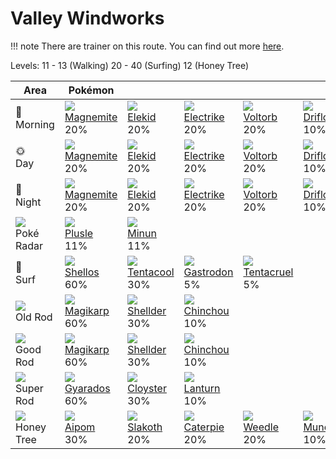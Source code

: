 # Valley Windworks

!!! note
    There are trainer on this route. You can find out more [here](../../trainer_changes/valley_windworks/).

Levels: 11 - 13 (Walking) 20 - 40 (Surfing) 12 (Honey Tree)

Area                           | Pokémon                          | &nbsp;                           | &nbsp;                           | &nbsp;                           | &nbsp;                           | &nbsp;
---                            | ---                              | ---                              | ---                              | ---                              | ---                              | ---
🌅<br>Morning                   | ![][081]<br> [Magnemite]<br> 20%| ![][239]<br> [Elekid]<br> 20%   | ![][309]<br> [Electrike]<br> 20%| ![][100]<br> [Voltorb]<br> 20%  | ![][425]<br> [Drifloon]<br> 10% | ![][417]<br> [Pachirisu]<br> 10%
🌞<br>Day                       | ![][081]<br> [Magnemite]<br> 20%| ![][239]<br> [Elekid]<br> 20%   | ![][309]<br> [Electrike]<br> 20%| ![][100]<br> [Voltorb]<br> 20%  | ![][425]<br> [Drifloon]<br> 10% | ![][417]<br> [Pachirisu]<br> 10%
🌙<br>Night                     | ![][081]<br> [Magnemite]<br> 20%| ![][239]<br> [Elekid]<br> 20%   | ![][309]<br> [Electrike]<br> 20%| ![][100]<br> [Voltorb]<br> 20%  | ![][425]<br> [Drifloon]<br> 10% | ![][417]<br> [Pachirisu]<br> 10%
![][poke-radar]<br> Poké Radar | ![][311]<br> [Plusle]<br> 11%   | ![][312]<br> [Minun]<br> 11%
🌊<br> Surf                     | ![][422]<br> [Shellos]<br> 60%  | ![][072]<br> [Tentacool]<br> 30%| ![][423]<br> [Gastrodon]<br> 5% | ![][073]<br> [Tentacruel]<br> 5%
![][old-rod]<br> Old Rod       | ![][129]<br> [Magikarp]<br> 60% | ![][090]<br> [Shellder]<br> 30% | ![][170]<br> [Chinchou]<br> 10%
![][good-rod]<br> Good Rod     | ![][129]<br> [Magikarp]<br> 60% | ![][090]<br> [Shellder]<br> 30% | ![][170]<br> [Chinchou]<br> 10%
![][super-rod]<br> Super Rod   | ![][130]<br> [Gyarados]<br> 60% | ![][091]<br> [Cloyster]<br> 30% | ![][171]<br> [Lanturn]<br> 10%
![][honey]<br> Honey Tree      | ![][190]<br> [Aipom]<br> 30%    | ![][287]<br> [Slakoth]<br> 20%  | ![][010]<br> [Caterpie]<br> 20% | ![][013]<br> [Weedle]<br> 20%   | ![][446]<br> [Munchlax]<br> 10%


[Caterpie]: ../../pokemon_changes/010/
[Weedle]: ../../pokemon_changes/013/
[Tentacool]: ../../pokemon_changes/072/
[Tentacruel]: ../../pokemon_changes/073/
[Magnemite]: ../../pokemon_changes/081/
[Shellder]: ../../pokemon_changes/090/
[Cloyster]: ../../pokemon_changes/091/
[Voltorb]: ../../pokemon_changes/100/
[Magikarp]: ../../pokemon_changes/129/
[Gyarados]: ../../pokemon_changes/130/
[Chinchou]: ../../pokemon_changes/170/
[Lanturn]: ../../pokemon_changes/171/
[Aipom]: ../../pokemon_changes/190/
[Elekid]: ../../pokemon_changes/239/
[Slakoth]: ../../pokemon_changes/287/
[Electrike]: ../../pokemon_changes/309/
[Plusle]: ../../pokemon_changes/311/
[Minun]: ../../pokemon_changes/312/
[Pachirisu]: ../../pokemon_changes/417/
[Shellos]: ../../pokemon_changes/422/
[Gastrodon]: ../../pokemon_changes/423/
[Drifloon]: ../../pokemon_changes/425/
[Munchlax]: ../../pokemon_changes/446/
[good-rod]: ../img/items/good-rod.png
[honey]: ../img/items/honey.png
[old-rod]: ../img/items/old-rod.png
[poke-radar]: ../img/items/poke-radar.png
[super-rod]: ../img/items/super-rod.png
[010]: ../img/pokemon/010.png
[013]: ../img/pokemon/013.png
[072]: ../img/pokemon/072.png
[073]: ../img/pokemon/073.png
[081]: ../img/pokemon/081.png
[090]: ../img/pokemon/090.png
[091]: ../img/pokemon/091.png
[100]: ../img/pokemon/100.png
[129]: ../img/pokemon/129.png
[130]: ../img/pokemon/130.png
[170]: ../img/pokemon/170.png
[171]: ../img/pokemon/171.png
[190]: ../img/pokemon/190.png
[239]: ../img/pokemon/239.png
[287]: ../img/pokemon/287.png
[309]: ../img/pokemon/309.png
[311]: ../img/pokemon/311.png
[312]: ../img/pokemon/312.png
[417]: ../img/pokemon/417.png
[422]: ../img/pokemon/422.png
[423]: ../img/pokemon/423.png
[425]: ../img/pokemon/425.png
[446]: ../img/pokemon/446.png
